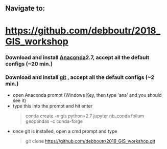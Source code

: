 ## Navigate to:
# https://github.com/debboutr/2018_GIS_workshop

### Download and install [Anaconda](https://www.anaconda.com/download)2.7, accept all the default configs (~20 min.)
### Download and install [git](https://git-scm.com/download/win) , accept all the default configs (~2 min.)
* open Anaconda prompt (Windows Key, then type 'ana' and you should see it)
* type this into the prompt and hit enter
  > conda create -n gis python=2.7 jupyter nb_conda folium geopandas -c conda-forge
* once git is installed, open a cmd prompt and type 
  > git clone https://github.com/debboutr/2018_GIS_workshop.git
